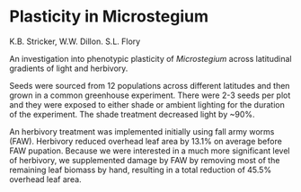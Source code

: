# Plasticity in Microstegium

K.B. Stricker, W.W. Dillon. S.L. Flory

An investigation into phenotypic plasticity of *Microstegium* across latitudinal gradients of light and herbivory.

Seeds were sourced from 12 populations across different latitudes and then grown in a common greenhouse experiment. There were 2-3 seeds per plot and they were exposed to either shade or ambient lighting for the duration of the experiment. The shade treatment decreased light by ~90%. 

An herbivory treatment was implemented initially using fall army worms (FAW). Herbivory reduced overhead leaf area by 13.1% on average before FAW pupation. Because we were interested in a much more significant level of herbivory, we supplemented damage by FAW by removing most of the remaining leaf biomass by hand, resulting in a total reduction of 45.5% overhead leaf area.
